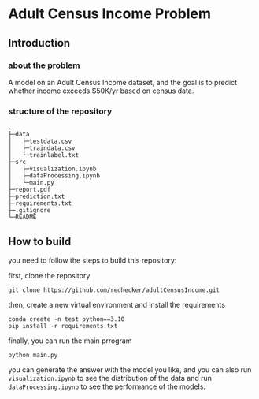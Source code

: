 # Adult Census Income Problem

## Introduction
### about the problem
A model on an Adult Census Income  dataset, and the goal is to predict whether income exceeds $50K/yr based on census  data.

### structure of the repository
```
.
├─data
│   ├─testdata.csv
│   ├─traindata.csv
│   └─trainlabel.txt
├─src
│   ├─visualization.ipynb
│   ├─dataProcessing.ipynb
│   └─main.py
├─report.pdf
├─prediction.txt
├─requirements.txt
├─.gitignore
└─README
```

## How to build
you need to follow the steps to build this repository:

first, clone the repository
```
git clone https://github.com/redhecker/adultCensusIncome.git
```
then, create a new virtual environment and install the requirements
```
conda create -n test python==3.10
pip install -r requirements.txt
```
finally, you can run the main prrogram
```
python main.py
```
you can generate the answer with the model you like, and you can also run `visualization.ipynb` to see the distribution of the data and run `dataProcessing.ipynb` to see the performance of the models.

